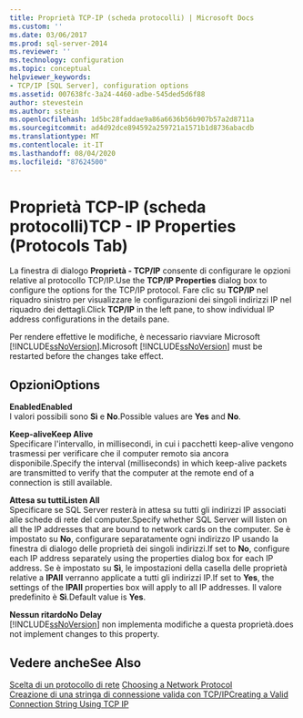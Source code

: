 ```yaml
---
title: Proprietà TCP-IP (scheda protocolli) | Microsoft Docs
ms.custom: ''
ms.date: 03/06/2017
ms.prod: sql-server-2014
ms.reviewer: ''
ms.technology: configuration
ms.topic: conceptual
helpviewer_keywords:
- TCP/IP [SQL Server], configuration options
ms.assetid: 007638fc-3a24-4460-adbe-545ded5d6f88
author: stevestein
ms.author: sstein
ms.openlocfilehash: 1d5bc28faddae9a86a6636b56b907b57a2d8711a
ms.sourcegitcommit: ad4d92dce894592a259721a1571b1d8736abacdb
ms.translationtype: MT
ms.contentlocale: it-IT
ms.lasthandoff: 08/04/2020
ms.locfileid: "87624500"
---
```

# <a name="tcp---ip-properties-protocols-tab"></a><span data-ttu-id="67a23-102">Proprietà TCP-IP (scheda protocolli)</span><span class="sxs-lookup"><span data-stu-id="67a23-102">TCP - IP Properties (Protocols Tab)</span></span>
  <span data-ttu-id="67a23-103">La finestra di dialogo **Proprietà - TCP/IP** consente di configurare le opzioni relative al protocollo TCP/IP.</span><span class="sxs-lookup"><span data-stu-id="67a23-103">Use the **TCP/IP Properties** dialog box to configure the options for the TCP/IP protocol.</span></span> <span data-ttu-id="67a23-104">Fare clic su **TCP/IP** nel riquadro sinistro per visualizzare le configurazioni dei singoli indirizzi IP nel riquadro dei dettagli.</span><span class="sxs-lookup"><span data-stu-id="67a23-104">Click **TCP/IP** in the left pane, to show individual IP address configurations in the details pane.</span></span>  
  
 <span data-ttu-id="67a23-105">Per rendere effettive le modifiche, è necessario riavviare Microsoft [!INCLUDE[ssNoVersion](../../includes/ssnoversion-md.md)].</span><span class="sxs-lookup"><span data-stu-id="67a23-105">Microsoft [!INCLUDE[ssNoVersion](../../includes/ssnoversion-md.md)] must be restarted before the changes take effect.</span></span>  
  
## <a name="options"></a><span data-ttu-id="67a23-106">Opzioni</span><span class="sxs-lookup"><span data-stu-id="67a23-106">Options</span></span>  
 <span data-ttu-id="67a23-107">**Enabled**</span><span class="sxs-lookup"><span data-stu-id="67a23-107">**Enabled**</span></span>  
 <span data-ttu-id="67a23-108">I valori possibili sono **Sì** e **No**.</span><span class="sxs-lookup"><span data-stu-id="67a23-108">Possible values are **Yes** and **No**.</span></span>  
  
 <span data-ttu-id="67a23-109">**Keep-alive**</span><span class="sxs-lookup"><span data-stu-id="67a23-109">**Keep Alive**</span></span>  
 <span data-ttu-id="67a23-110">Specificare l'intervallo, in millisecondi, in cui i pacchetti keep-alive vengono trasmessi per verificare che il computer remoto sia ancora disponibile.</span><span class="sxs-lookup"><span data-stu-id="67a23-110">Specify the interval (milliseconds) in which keep-alive packets are transmitted to verify that the computer at the remote end of a connection is still available.</span></span>  
  
 <span data-ttu-id="67a23-111">**Attesa su tutti**</span><span class="sxs-lookup"><span data-stu-id="67a23-111">**Listen All**</span></span>  
 <span data-ttu-id="67a23-112">Specificare se SQL Server resterà in attesa su tutti gli indirizzi IP associati alle schede di rete del computer.</span><span class="sxs-lookup"><span data-stu-id="67a23-112">Specify whether SQL Server will listen on all the IP addresses that are bound to network cards on the computer.</span></span> <span data-ttu-id="67a23-113">Se è impostato su **No**, configurare separatamente ogni indirizzo IP usando la finestra di dialogo delle proprietà dei singoli indirizzi.</span><span class="sxs-lookup"><span data-stu-id="67a23-113">If set to **No**, configure each IP address separately using the properties dialog box for each IP address.</span></span> <span data-ttu-id="67a23-114">Se è impostato su **Sì**, le impostazioni della casella delle proprietà relative a **IPAll** verranno applicate a tutti gli indirizzi IP.</span><span class="sxs-lookup"><span data-stu-id="67a23-114">If set to **Yes**, the settings of the **IPAll** properties box will apply to all IP addresses.</span></span> <span data-ttu-id="67a23-115">Il valore predefinito è **Sì**.</span><span class="sxs-lookup"><span data-stu-id="67a23-115">Default value is **Yes**.</span></span>  
  
 <span data-ttu-id="67a23-116">**Nessun ritardo**</span><span class="sxs-lookup"><span data-stu-id="67a23-116">**No Delay**</span></span>  
 [!INCLUDE[ssNoVersion](../../includes/ssnoversion-md.md)] <span data-ttu-id="67a23-117">non implementa modifiche a questa proprietà.</span><span class="sxs-lookup"><span data-stu-id="67a23-117">does not implement changes to this property.</span></span>  
  
## <a name="see-also"></a><span data-ttu-id="67a23-118">Vedere anche</span><span class="sxs-lookup"><span data-stu-id="67a23-118">See Also</span></span>  
 <span data-ttu-id="67a23-119">[Scelta di un protocollo di rete](../../../2014/tools/configuration-manager/choosing-a-network-protocol.md) </span><span class="sxs-lookup"><span data-stu-id="67a23-119">[Choosing a Network Protocol](../../../2014/tools/configuration-manager/choosing-a-network-protocol.md) </span></span>  
 [<span data-ttu-id="67a23-120">Creazione di una stringa di connessione valida con TCP/IP</span><span class="sxs-lookup"><span data-stu-id="67a23-120">Creating a Valid Connection String Using TCP IP</span></span>](../../../2014/tools/configuration-manager/creating-a-valid-connection-string-using-tcp-ip.md)  
  
  
